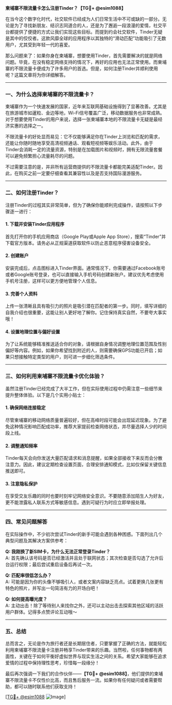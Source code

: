 **柬埔寨不限流量卡怎么注册Tinder？【TG💪+ @esim1088】**

在当今这个数字化时代，社交软件已经成为人们日常生活中不可或缺的一部分。无论是为了寻找新朋友、结识志同道合的人，还是为了邂逅一段浪漫的爱情，社交平台都提供了便捷的方式让我们实现这些目标。而提到约会社交软件，Tinder无疑是其中的佼佼者。这款风靡全球的应用程序以其独特的“滑动匹配”功能吸引了无数用户，尤其受到年轻一代的喜爱。

那么问题来了：如果你身在柬埔寨，想要使用Tinder，首先需要解决的就是网络问题。毕竟，在没有稳定网络支持的情况下，再好的应用也无法正常使用。而柬埔寨的不限流量卡便成为了许多用户的首选。但是，如何注册Tinder并顺利使用呢？这篇文章将为你详细解答。

---

### **一、为什么选择柬埔寨的不限流量卡？**

柬埔寨作为一个快速发展的国家，近年来互联网基础设施得到了显著改善。尤其是在旅游城市如暹粒、金边等地，Wi-Fi信号覆盖广泛，移动数据服务也非常成熟。对于想要使用Tinder的用户来说，选择一张柬埔寨本地的不限流量卡无疑是最经济实惠的选择之一。

不限流量卡的好处显而易见：它不仅能够满足你在Tinder上浏览和匹配的需求，还能让你随时随地享受高清视频通话、观看短视频等娱乐活动。此外，由于Tinder会消耗一定的流量资源，特别是在加载图片和视频时，拥有无限流量套餐可以避免频繁担心流量耗尽的问题。

不过需要注意的是，并非所有运营商提供的不限流量卡都能完美适配Tinder。因此，在购买之前一定要仔细查看其兼容性以及是否支持国际漫游服务。

---

### **二、如何注册Tinder？**

注册Tinder的过程其实非常简单，但为了确保你能顺利完成操作，请按照以下步骤逐一进行：

#### **1. 下载并安装Tinder应用程序**
首先打开你的手机应用商店（Google Play或Apple App Store），搜索“Tinder”并下载官方版本。请务必从正规渠道获取软件以防止恶意程序侵害设备安全。

#### **2. 创建账户**
安装完成后，点击图标进入Tinder界面。通常情况下，你需要通过Facebook账号或者Google账号登录，也可以直接输入手机号码创建新账户。建议优先考虑使用手机号注册，这样可以更方便地管理个人信息。

#### **3. 完善个人资料**
上传一张清晰且具有吸引力的照片是吸引潜在匹配者的第一步。同时，填写详细的自我介绍也很重要，这能让别人更好地了解你。记住保持真实自然，不要夸大事实哦！

#### **4. 设置地理位置与偏好设置**
为了让系统能够精准推送适合你的对象，请根据自身情况调整地理位置范围及性别偏好等内容。例如，如果你希望找到附近的人，则需要确保GPS功能已开启；如果只想接触特定类型的用户，则可进一步细化筛选条件。

---

### **三、如何利用柬埔寨不限流量卡优化体验？**

虽然注册Tinder已经完成了大半工作，但在实际使用过程中仍需注意一些细节来提升整体体验。以下是几个实用小贴士：

#### **1. 确保网络连接稳定**
尽管柬埔寨的移动网络质量普遍较好，但在高峰时段可能会出现延迟现象。为了避免这种情况影响匹配成功率，推荐大家提前检查网络状态，并尽量选择人少的时间段上线。

#### **2. 调整通知频率**
Tinder每天会向你发送大量匹配请求和消息提醒，如果全部接收下来反而会分散注意力。因此，建议定期检查设置页面，合理安排通知模式，比如仅保留关键信息推送即可。

#### **3. 注意隐私保护**
在享受交友乐趣的同时也要时刻牢记网络安全意识。不要随意添加陌生人为好友，更不能泄露私人联系方式等敏感信息。遇到可疑行为时应立即举报处理。

---

### **四、常见问题解答**

在实际操作中，不少初次尝试Tinder的新手可能会遇到各种困惑。下面列出几个典型问题及其解决方案供参考：

**Q: 我刚换了新SIM卡，为什么无法正常登录Tinder？**  
A: 首先确认该号码是否已经激活并且处于联网状态；其次检查是否勾选了允许后台运行权限；最后尝试重启设备后再试一次。

**Q: 匹配率很低怎么办？**  
A: 可能是因为你的头像不够吸引人，或者文案内容缺乏亮点。试着更换几张更有特色的照片，并写出一句简洁有力的开场白吧！

**Q: 如何提高曝光度？**  
A: 主动出击！除了等待别人来找你之外，还可以主动出击去探索其他区域的活跃用户群体。记得多点赞评论互动哦～

---

### **五、总结**

总而言之，无论是作为旅行者还是长期居住者，只要掌握了正确的方法，就能轻松利用柬埔寨不限流量卡注册并畅享Tinder带来的乐趣。当然啦，任何事物都有两面性，关键在于如何平衡好虚拟世界与现实生活之间的关系。希望大家能够在追求爱情的过程中保持理性思考，珍惜每一段缘分！

最后再次强调一下我们的合作伙伴——**【TG💪+ @esim1088】**，他们提供的柬埔寨不限流量卡不仅性价比高，而且售后服务一流。如果你有任何疑问或者需要帮助，都可以随时联系他们获取支持！

[[TG💪+ @esim1088](https://t.me/s/esim1088) ![Image](https://i.postimg.cc/4NQfJmqS/Snipaste-2025-05-13-00-14-12.png)]